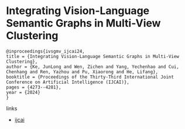 # Integrating Vision-Language Semantic Graphs in Multi-View Clustering

```
@inproceedings{ivsgmv_ijcai24,
title = {Integrating Vision-Language Semantic Graphs in Multi-View Clustering},
author = {Ke, JunLong and Wen, Zichen and Yang, Yechenhao and Cui, Chenhang and Ren, Yazhou and Pu, Xiaorong and He, Lifang},
booktitle = {Proceedings of the Thirty-Third International Joint Conference on Artificial Intelligence (IJCAI)},
pages = {4273--4281},
year = {2024}
}
```

links
- [ijcai](https://www.ijcai.org/proceedings/2024/472)
